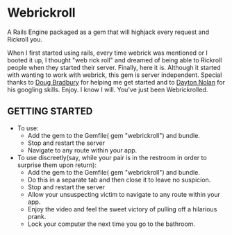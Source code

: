 Webrickroll
===========
A Rails Engine packaged as a gem that will highjack every request and Rickroll you.

When I first started using rails, every time webrick was mentioned or I booted it up, I thought "web rick roll" and dreamed of being able to Rickroll people when they started their server. Finally, here it is.  Although it started with wanting to work with webrick, this gem is server independent. Special thanks to [Doug Bradbury](https://github.com/dougbradbury) for helping me get started and to [Dayton Nolan](https://github.com/daytonn) for his googling skills. Enjoy. I know I will. You've just been Webrickrolled.

GETTING STARTED
---------------
- To use:
  + Add the gem to the Gemfile( gem "webrickroll") and bundle.
  + Stop and restart the server
  + Navigate to any route within your app.
- To use discreetly(say, while your pair is in the restroom in order to surprise them upon return):
  + Add the gem to the Gemfile( gem "webrickroll") and bundle.
  + Do this in a separate tab and then close it to leave no suspicion.
  + Stop and restart the server
  + Allow your unsuspecting victim to navigate to any route within your app.
  + Enjoy the video and feel the sweet victory of pulling off a hilarious prank.
  + Lock your computer the next time you go to the bathroom.



